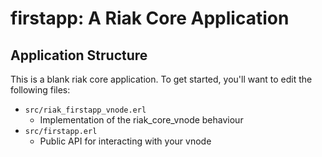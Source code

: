 firstapp: A Riak Core Application
======================================

Application Structure
---------------------

This is a blank riak core application. To get started, you'll want to edit the
following files:

* `src/riak_firstapp_vnode.erl`
  * Implementation of the riak_core_vnode behaviour
* `src/firstapp.erl`
  * Public API for interacting with your vnode
